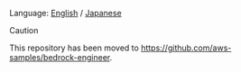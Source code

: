 Language: [English](./README.md) / [Japanese](./README-ja.md)

> [!CAUTION]
> This repository has been moved to https://github.com/aws-samples/bedrock-engineer.
